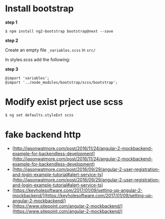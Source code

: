 # Install bootstrap

**step 1**
```
$ npm install ng2-bootstrap bootstrap@next --save
```

**step 2**

Create an empty file `_variables.scss` in `src/`

In styles.scss add the following:

**step 3**

```
@import 'variables'; 
@import '../node_modules/bootstrap/scss/bootstrap';
```

# Modify exist prject use scss

```
$ ng set defaults.styleExt scss
```

# fake backend http

* [http://jasonwatmore.com/post/2016/11/24/angular-2-mockbackend-example-for-backendless-development](http://jasonwatmore.com/post/2016/11/24/angular-2-mockbackend-example-for-backendless-development)
* [http://jasonwatmore.com/post/2016/09/29/angular-2-user-registration-and-login-example-tutorial#alert-service-ts](http://jasonwatmore.com/post/2016/09/29/angular-2-user-registration-and-login-example-tutorial#alert-service-ts)
* [https://keyholesoftware.com/2017/01/09/setting-up-angular-2-mockbackend/](https://keyholesoftware.com/2017/01/09/setting-up-angular-2-mockbackend/)
* [https://www.sitepoint.com/angular-2-mockbackend/](https://www.sitepoint.com/angular-2-mockbackend/)
